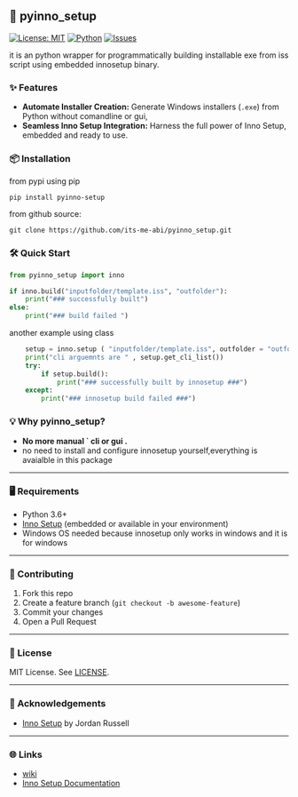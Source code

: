
## 🚀 pyinno_setup
[![License: MIT ](https://img.shields.io/badge/License-MIT-blue.svg)](https://mit-license.org/)
[![Python](https://img.shields.io/badge/Python-3.6%2B-blue.svg)](https://www.python.org/)
[![Issues](https://img.shields.io/github/issues/its-me-abi/pyinno_setup.svg)](https://github.com/its-me-abi/pyinno_setup/issues)

it is an python wrapper for programmatically building installable exe from iss script using embedded innosetup binary.  


### ✨ Features

- **Automate Installer Creation:** Generate Windows installers (`.exe`) from Python without comandline or gui,
- **Seamless Inno Setup Integration:** Harness the full power of Inno Setup, embedded and ready to use.

### 📦 Installation
from pypi using pip
```
pip install pyinno-setup
```
from github source:
```
git clone https://github.com/its-me-abi/pyinno_setup.git

```

### 🛠️ Quick Start

```python
from pyinno_setup import inno

if inno.build("inputfolder/template.iss", "outfolder"):
    print("### successfully built")
else:
    print("### build failed ")
```

another example using class

```python
    setup = inno.setup ( "inputfolder/template.iss", outfolder = "outfolder" , outfile="xxx" )
    print("cli arguemnts are " , setup.get_cli_list())
    try:
        if setup.build():
            print("### successfully built by innosetup ###")
    except:
        print("### innosetup build failed ###")

```

### 💡 Why pyinno_setup?

- **No more manual ` cli or gui .**
- no need to install and configure innosetup yourself,everything is avaialble in this package
---

### 🖥️ Requirements

- Python 3.6+
- [Inno Setup](https://jrsoftware.org/isinfo.php) (embedded or available in your environment)
- Windows OS needed because innosetup only works in windows and it is for windows

---

### 🤝 Contributing

1. Fork this repo
2. Create a feature branch (`git checkout -b awesome-feature`)
3. Commit your changes
4. Open a Pull Request

---

### 📄 License

MIT License. See [LICENSE](LICENSE).

---

### 🙏 Acknowledgements

- [Inno Setup](https://jrsoftware.org/isinfo.php) by Jordan Russell

---

### 🌐 Links

- [wiki](https://github.com/its-me-abi/pyinno_setup/wiki)
- [Inno Setup Documentation](https://jrsoftware.org/ishelp/index.php)

